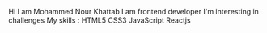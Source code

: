 Hi I am Mohammed Nour Khattab
I am frontend developer
I'm interesting in challenges
My skills : HTML5 CSS3 JavaScript Reactjs 

